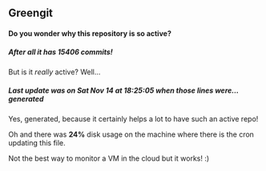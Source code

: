## Greengit

#### Do you wonder why this repository is so active?

##### After all it has 15406 commits!

But is it *really* active? Well...

##### Last update was on Sat Nov 14 at 18:25:05 when those lines were... generated

Yes, generated, because it certainly helps a lot to have such an active repo!

Oh and there was **24%** disk usage on the machine
where there is the cron updating this file.

Not the best way to monitor a VM in the cloud but it works! :)
